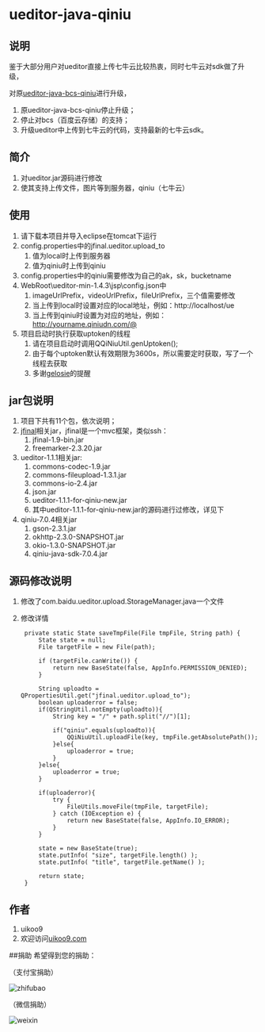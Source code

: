 # ueditor-java-qiniu

## 说明
鉴于大部分用户对ueditor直接上传七牛云比较热衷，同时七牛云对sdk做了升级，

对原[ueditor-java-bcs-qiniu](https://github.com/uikoo9/ueditor-java-bcs-qiniu)进行升级，

1. 原ueditor-java-bcs-qiniu停止升级；
2. 停止对bcs（百度云存储）的支持；
3. 升级ueditor中上传到七牛云的代码，支持最新的七牛云sdk。 

## 简介
1. 对ueditor.jar源码进行修改
2. 使其支持上传文件，图片等到服务器，qiniu（七牛云）

## 使用
1. 请下载本项目并导入eclipse在tomcat下运行
2. config.properties中的jfinal.ueditor.upload_to
	1. 值为local时上传到服务器
	2. 值为qiniu时上传到qiniu
3. config.properties中的qiniu需要修改为自己的ak，sk，bucketname
4. WebRoot\ueditor-min-1.4.3\jsp\config.json中
	1. imageUrlPrefix，videoUrlPrefix，fileUrlPrefix，三个值需要修改
	2. 当上传到local时设置对应的local地址，例如：http://localhost/ue
	3. 当上传到qiniu时设置为对应的地址，例如：http://yourname.qiniudn.com/@
5. 项目启动时执行获取uptoken的线程
	1. 请在项目启动时调用QQiNiuUtil.genUptoken();
	2. 由于每个uptoken默认有效期限为3600s，所以需要定时获取，写了一个线程去获取
	3. 多谢[gelosie](https://github.com/gelosie)的提醒

## jar包说明
1. 项目下共有11个包，依次说明；
2. [jfinal](http://www.jfinal.com/)相关jar，jfinal是一个mvc框架，类似ssh：
	1. jfinal-1.9-bin.jar
	2. freemarker-2.3.20.jar
3. ueditor-1.1.1相关jar:
	1. commons-codec-1.9.jar
	2. commons-fileupload-1.3.1.jar
	3. commons-io-2.4.jar
	4. json.jar
	5. ueditor-1.1.1-for-qiniu-new.jar
	6. 其中ueditor-1.1.1-for-qiniu-new.jar的源码进行过修改，详见下
4. qiniu-7.0.4相关jar
	1. gson-2.3.1.jar
	2. okhttp-2.3.0-SNAPSHOT.jar
	3. okio-1.3.0-SNAPSHOT.jar
	4. qiniu-java-sdk-7.0.4.jar

## 源码修改说明
1. 修改了com.baidu.ueditor.upload.StorageManager.java一个文件
2. 修改详情

	    private static State saveTmpFile(File tmpFile, String path) {
			State state = null;
			File targetFile = new File(path);
	
			if (targetFile.canWrite()) {
				return new BaseState(false, AppInfo.PERMISSION_DENIED);
			}
			
			String uploadto = QPropertiesUtil.get("jfinal.ueditor.upload_to");
			boolean uploaderror = false;
			if(QStringUtil.notEmpty(uploadto)){
				String key = "/" + path.split("//")[1];
				
				if("qiniu".equals(uploadto)){
					QQiNiuUtil.uploadFile(key, tmpFile.getAbsolutePath());
				}else{
					uploaderror = true;
				}
			}else{
				uploaderror = true;
			}
			
			if(uploaderror){
				try {
		            FileUtils.moveFile(tmpFile, targetFile);
		        } catch (IOException e) {
		            return new BaseState(false, AppInfo.IO_ERROR);
		        }
			}
			
			state = new BaseState(true);
			state.putInfo( "size", targetFile.length() );
			state.putInfo( "title", targetFile.getName() );
			
			return state;
		}

## 作者
1. uikoo9
2. 欢迎访问[uikoo9.com](http://uikoo9.com)

##捐助
希望得到您的捐助：

（支付宝捐助）

![zhifubao](http://uikoo9.qiniudn.com/@/img/donate/zhifu2.png)

（微信捐助）

![weixin](http://uikoo9.qiniudn.com/@/img/donate/zhifu1.png)
